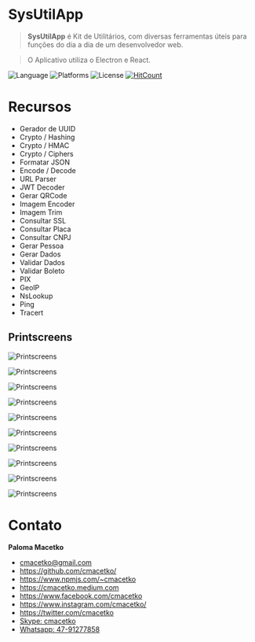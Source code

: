 # SysUtilApp

>  **SysUtilApp** é Kit de Utilitários, com diversas ferramentas úteis para funções do dia a dia de um desenvolvedor web. 

> O Aplicativo utiliza o Electron e React.

![Language](https://img.shields.io/badge/language-nodejs-orange)
![Platforms](https://img.shields.io/badge/platforms-Windows-blue)
![License](https://img.shields.io/github/license/cmacetko/sysutilapp)
[![HitCount](http://hits.dwyl.com/cmacetko/sysutilapp.svg)](http://hits.dwyl.com/cmacetko/sysutilapp)

# Recursos

- Gerador de UUID
- Crypto / Hashing
- Crypto / HMAC
- Crypto / Ciphers
- Formatar JSON
- Encode / Decode
- URL Parser
- JWT Decoder
- Gerar QRCode
- Imagem Encoder
- Imagem Trim
- Consultar SSL
- Consultar Placa
- Consultar CNPJ
- Gerar Pessoa
- Gerar Dados
- Validar Dados
- Validar Boleto
- PIX
- GeoIP
- NsLookup
- Ping
- Tracert

## Printscreens

![Printscreens](https://github.com/cmacetko/SysUtilApp/raw/main/img/1.png "Printscreens")

![Printscreens](https://github.com/cmacetko/SysUtilApp/raw/main/img/2.png "Printscreens")

![Printscreens](https://github.com/cmacetko/SysUtilApp/raw/main/img/3.png "Printscreens")

![Printscreens](https://github.com/cmacetko/SysUtilApp/raw/main/img/4.png "Printscreens")

![Printscreens](https://github.com/cmacetko/SysUtilApp/raw/main/img/5.png "Printscreens")

![Printscreens](https://github.com/cmacetko/SysUtilApp/raw/main/img/6.png "Printscreens")

![Printscreens](https://github.com/cmacetko/SysUtilApp/raw/main/img/7.png "Printscreens")

![Printscreens](https://github.com/cmacetko/SysUtilApp/raw/main/img/8.png "Printscreens")

![Printscreens](https://github.com/cmacetko/SysUtilApp/raw/main/img/9.png "Printscreens")

![Printscreens](https://github.com/cmacetko/SysUtilApp/raw/main/img/10.png "Printscreens")

# Contato

**Paloma Macetko**
- cmacetko@gmail.com
- https://github.com/cmacetko/
- https://www.npmjs.com/~cmacetko
- https://cmacetko.medium.com
- https://www.facebook.com/cmacetko
- https://www.instagram.com/cmacetko/
- https://twitter.com/cmacetko
- [Skype: cmacetko](skype:cmacetko "cmacetko")
- [Whatsapp: 47-91277858](https://wa.me/554791277858 "Whatsapp: 47-91277858")